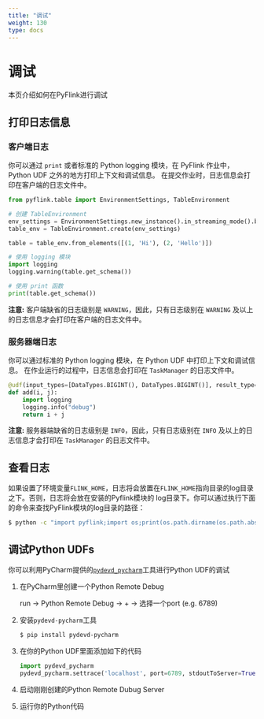 ```yaml
---
title: "调试"
weight: 130
type: docs
---
```

<!--
Licensed to the Apache Software Foundation (ASF) under one
or more contributor license agreements.  See the NOTICE file
distributed with this work for additional information
regarding copyright ownership.  The ASF licenses this file
to you under the Apache License, Version 2.0 (the
"License"); you may not use this file except in compliance
with the License.  You may obtain a copy of the License at

  http://www.apache.org/licenses/LICENSE-2.0

Unless required by applicable law or agreed to in writing,
software distributed under the License is distributed on an
"AS IS" BASIS, WITHOUT WARRANTIES OR CONDITIONS OF ANY
KIND, either express or implied.  See the License for the
specific language governing permissions and limitations
under the License.
-->

# 调试

本页介绍如何在PyFlink进行调试

## 打印日志信息

### 客户端日志

你可以通过 `print` 或者标准的 Python logging 模块，在 PyFlink 作业中，Python UDF 之外的地方打印上下文和调试信息。
在提交作业时，日志信息会打印在客户端的日志文件中。

```python
from pyflink.table import EnvironmentSettings, TableEnvironment

# 创建 TableEnvironment
env_settings = EnvironmentSettings.new_instance().in_streaming_mode().build()
table_env = TableEnvironment.create(env_settings)

table = table_env.from_elements([(1, 'Hi'), (2, 'Hello')])

# 使用 logging 模块
import logging
logging.warning(table.get_schema())

# 使用 print 函数
print(table.get_schema())
```

**注意:** 客户端缺省的日志级别是 `WARNING`，因此，只有日志级别在 `WARNING` 及以上的日志信息才会打印在客户端的日志文件中。

### 服务器端日志

你可以通过标准的 Python logging 模块，在 Python UDF 中打印上下文和调试信息。
在作业运行的过程中，日志信息会打印在 `TaskManager` 的日志文件中。

```python
@udf(input_types=[DataTypes.BIGINT(), DataTypes.BIGINT()], result_type=DataTypes.BIGINT())
def add(i, j):
    import logging
    logging.info("debug")
    return i + j
```

**注意:** 服务器端缺省的日志级别是 `INFO`，因此，只有日志级别在 `INFO` 及以上的日志信息才会打印在 `TaskManager` 的日志文件中。

## 查看日志

如果设置了环境变量`FLINK_HOME`，日志将会放置在`FLINK_HOME`指向目录的log目录之下。否则，日志将会放在安装的Pyflink模块的
log目录下。你可以通过执行下面的命令来查找PyFlink模块的log目录的路径：

```bash
$ python -c "import pyflink;import os;print(os.path.dirname(os.path.abspath(pyflink.__file__))+'/log')"
```

## 调试Python UDFs
你可以利用PyCharm提供的[`pydevd_pycharm`](https://pypi.org/project/pydevd-pycharm/)工具进行Python UDF的调试

1. 在PyCharm里创建一个Python Remote Debug

    run -> Python Remote Debug -> + -> 选择一个port (e.g. 6789)

2. 安装`pydevd-pycharm`工具

    ```bash
    $ pip install pydevd-pycharm
    ```

3. 在你的Python UDF里面添加如下的代码

    ```python
    import pydevd_pycharm
    pydevd_pycharm.settrace('localhost', port=6789, stdoutToServer=True, stderrToServer=True)
    ```

4. 启动刚刚创建的Python Remote Dubug Server

5. 运行你的Python代码
